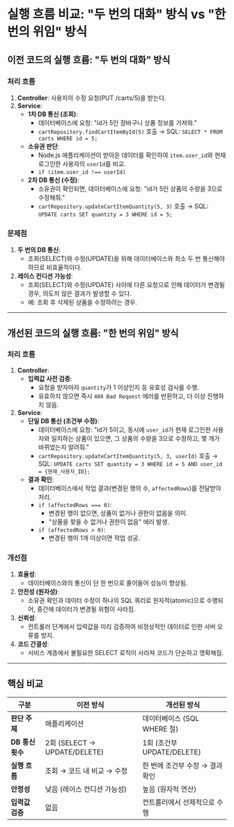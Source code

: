 # 실행 흐름 비교: "두 번의 대화" 방식 vs "한 번의 위임" 방식

## 이전 코드의 실행 흐름: "두 번의 대화" 방식

### 처리 흐름

1. **Controller**: 사용자의 수정 요청(PUT /carts/5)을 받는다.
2. **Service**:
   - **1차 DB 통신 (조회)**:
     - 데이터베이스에 요청: "id가 5인 장바구니 상품 정보를 가져와."
     - `cartRepository.findCartItemById(5)` 호출 → SQL: `SELECT * FROM carts WHERE id = 5;`
   - **소유권 판단**:
     - Node.js 애플리케이션이 받아온 데이터를 확인하여 `item.user_id`와 현재 로그인한 사용자의 `userId`를 비교.
     - `if (item.user_id !== userId)`
   - **2차 DB 통신 (수정)**:
     - 소유권이 확인되면, 데이터베이스에 요청: "id가 5인 상품의 수량을 3으로 수정해줘."
     - `cartRepository.updateCartItemQuantity(5, 3)` 호출 → SQL: `UPDATE carts SET quantity = 3 WHERE id = 5;`

### 문제점

1. **두 번의 DB 통신**:
   - 조회(SELECT)와 수정(UPDATE)을 위해 데이터베이스와 최소 두 번 통신해야 하므로 비효율적이다.
2. **레이스 컨디션 가능성**:
   - 조회(SELECT)와 수정(UPDATE) 사이에 다른 요청으로 인해 데이터가 변경될 경우, 의도치 않은 결과가 발생할 수 있다.
   - 예: 조회 후 삭제된 상품을 수정하려는 경우.

---

## 개선된 코드의 실행 흐름: "한 번의 위임" 방식

### 처리 흐름

1. **Controller**:
   - **입력값 사전 검증**:
     - 요청을 받자마자 `quantity`가 1 이상인지 등 유효성 검사를 수행.
     - 유효하지 않으면 즉시 `400 Bad Request` 에러를 반환하고, 더 이상 진행하지 않음.
2. **Service**:
   - **단일 DB 통신 (조건부 수정)**:
     - 데이터베이스에 요청: "id가 5이고, 동시에 `user_id`가 현재 로그인한 사용자와 일치하는 상품이 있으면, 그 상품의 수량을 3으로 수정하고, 몇 개가 바뀌었는지 알려줘."
     - `cartRepository.updateCartItemQuantity(5, 3, userId)` 호출 → SQL: `UPDATE carts SET quantity = 3 WHERE id = 5 AND user_id = {현재_사용자_ID};`
   - **결과 확인**:
     - 데이터베이스에서 작업 결과(변경된 행의 수, `affectedRows`)를 전달받아 처리.
     - `if (affectedRows === 0)`:
       - 변경된 행이 없으면, 상품이 없거나 권한이 없음을 의미.
       - "상품을 찾을 수 없거나 권한이 없음" 에러 발생.
     - `if (affectedRows > 0)`:
       - 변경된 행이 1개 이상이면 작업 성공.

### 개선점

1. **효율성**:
   - 데이터베이스와의 통신이 단 한 번으로 줄어들어 성능이 향상됨.
2. **안전성 (원자성)**:
   - 소유권 확인과 데이터 수정이 하나의 SQL 쿼리로 원자적(atomic)으로 수행되어, 중간에 데이터가 변경될 위험이 사라짐.
3. **신뢰성**:
   - 컨트롤러 단계에서 입력값을 미리 검증하여 비정상적인 데이터로 인한 서버 오류를 방지.
4. **코드 간결성**:
   - 서비스 계층에서 불필요한 SELECT 로직이 사라져 코드가 단순하고 명확해짐.

---

## 핵심 비교

| 구분             | 이전 방식                    | 개선된 방식                     |
| ---------------- | ---------------------------- | ------------------------------- |
| **판단 주체**    | 애플리케이션                 | 데이터베이스 (SQL WHERE 절)     |
| **DB 통신 횟수** | 2회 (SELECT → UPDATE/DELETE) | 1회 (조건부 UPDATE/DELETE)      |
| **실행 흐름**    | 조회 → 코드 내 비교 → 수정   | 한 번에 조건부 수정 → 결과 확인 |
| **안정성**       | 낮음 (레이스 컨디션 가능성)  | 높음 (원자적 연산)              |
| **입력값 검증**  | 없음                         | 컨트롤러에서 선제적으로 수행    |
